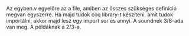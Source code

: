 Az egyben.v egyelőre az a file, amiben az összes szükséges definíció megvan egyszerre. Ha majd tudok coq library-t készíteni, amit tudok importálni, akkor majd lesz egy import sor és annyi. A soundnek 3/8-ada van meg. A példáknak a 2/3-a.
